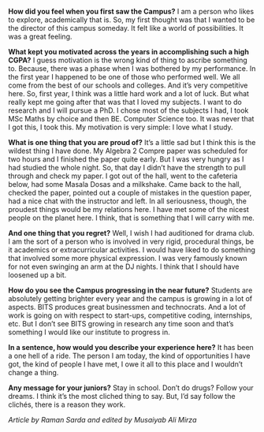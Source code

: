 <!-- TITLE: On Striking Gold -->
<!-- SUBTITLE: An interview with Adithya Murali -->

**How did you feel when you first saw the Campus?**
I am a person who likes to explore, academically that is. So, my first thought was that I wanted to be the director of this campus someday. It felt like a world of possibilities. It was a great feeling.

**What kept you motivated across the years in accomplishing such a high CGPA?**
I guess motivation is the wrong kind of thing to ascribe something to. Because, there was a phase when I was bothered by my performance. In the first year I happened to be one of those who performed well. We all come from the best of our schools and colleges. And it’s very competitive here. So, first year, I think was a little hard work and a lot of luck. But what really kept me going after that was that I loved my subjects. I want to do research and I will pursue a PhD. I chose most of the subjects I had, I took MSc Maths by choice and then BE. Computer Science too. It was never that I got this, I took this. My motivation is very simple: I love what I study.

**What is one thing that you are proud
of?**
It’s a little sad but I think this is the wildest thing I have done. My Algebra 2 Compre
paper was scheduled for two hours and I finished the paper quite early. But I was
very hungry as I had studied the whole night. So, that day I didn’t have the
strength to pull through and check my paper. I got out of the hall, went to the cafeteria
below, had some Masala Dosas and a milkshake. Came back to the hall, checked
the paper, pointed out a couple of mistakes in the question paper, had a nice
chat with the instructor and left. In all seriousness, though, the proudest
things would be my relations here. I have met some of the nicest people on the
planet here. I think, that is something that I will carry with me.

**And one thing that you regret?**
Well, I wish I had auditioned for drama club. I am the sort of a person who is involved
in very rigid, procedural things, be it academics or extracurricular activities. I
would have liked to do something that involved some more physical expression. I
was very famously known for not even swinging an arm at the DJ nights. I think
that I should have loosened up a bit.

**How do you see the Campus progressing
in the near future?**
Students are absolutely getting brighter every year and the campus is growing in a
lot of aspects. BITS produces great businessmen and technocrats. And a lot of
work is going on with respect to start-ups, competitive coding, internships, etc. But I
don’t see BITS growing in research any time soon and that’s something I would
like our institute to progress in.

**In a sentence, how would you describe
your experience here?**
It has been a one hell of a ride. The person I am today, the kind of opportunities I
have got, the kind of people I have met, I owe it all to this place and I wouldn’t
change a thing.

**Any message for your juniors?**
Stay in school. Don’t do drugs? Follow your dreams. I think it’s the most cliched
thing to say. But, I’d say follow the clichés, there is a reason they work.

*Article by Raman Sarda and edited by Musaiyab Ali Mirza*